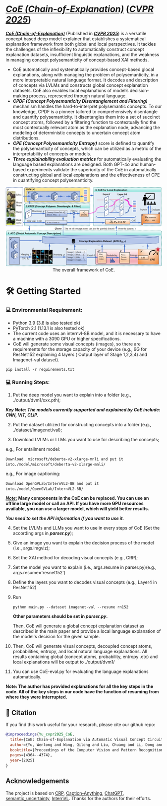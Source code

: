

# [***CoE (Chain-of-Explanation)***](https://arxiv.org/pdf/2503.15234) (***<u>CVPR 2025</u>***)

[***CoE (Chain-of-Explanation)***](https://arxiv.org/pdf/2503.15234) (Published in ***<u>CVPR 2025</u>***) is a versatile concept based deep model explainer that establishes a systematical explanation framework from both global and local perspectives. It tackles the challenges of the inflexibility to automatically construct concept explanation datasets, insufficient linguistic explanations, and the weakness in managing concept polysemanticity of concept-based XAI methods.

* CoE automatically and systematically provides concept-based glocal explanations, along with managing the problem of polysemanticity, in a more interpretable natural language format. It decodes and description of concepts via LVLMs and constructs global concept explanation datasets. CoE also enables local explanations of model’s decision-making process, represented through natural language. 
* ***CPDF (Concept Polysemanticity Disentanglement and Filtering)*** mechanism handles the hard-to-interpret polysemantic concepts. To our knowledge, CPDF is a pioneer tailored to comprehensively disentangle and quantify polysemanticity. It disentangles them into a set of succinct concept atoms, followed by a filtering function to contextually find the most contextually relevant atom as the explanation node, advancing the modeling of deterministic concepts to uncertain concept atom distributions. 
* ***CPE (Concept Polysemanticity Entropy)*** score is defined to quantify the polysemanticity of concepts, which can be utilized as a metric of the interpretability of concepts or models.
* ***Three explainability evaluation metrics*** for automatically evaluating the language based explanations are designed. Both GPT-4o and human-based experiments validate the superiority of the CoE in automatically constructing global and local explanations and the effectiveness of CPE in quantifying concept polysemanticity.

<div align=center>
<img src="./figs/fig2.png" />
<br>    
The overall framework of CoE.
</div> 

# :hammer_and_wrench: Getting Started

### :computer: Environmental Requirement:

- Python 3.9 (3.8 is also tested ok)
- PyTorch 2.1 (1.13.1 is also tested ok)
- The current code uses an internvl-8B model, and it is necessary to have a machine with a 3090 GPU or higher specifications.
- CoE will generate some visual concepts (images), so there are requirements for the storage capacity of your device (e.g., 9G for ResNet152 explaining 4 layers ( Output layer of Stage 1,2,3,4) and Imagenet-val dataset).

```
pip install -r requirements.txt
```

### :computer: Running Steps:

1.  Put the deep model you want to explain into a folder (e.g., ./output/dvm1/xxx.pth);

   ***Key Note: The models currently supported and explained by CoE include: CNN, ViT, CLIP.***

2.  Put the dataset utilized for constructing concepts into a folder (e.g., ./dataset/imagenet/val);

3.  Download LVLMs or LLMs you want to use for describing the concepts;

   e.g., For entailment model:

   `Download  microsoft/deberta-v2-xlarge-mnli and put it into./model/microsoft/deberta-v2-xlarge-mnli/`

   e.g., For image captioning:

   `Download OpenGVLab/InternVL2-8B and put it into./model/OpenGVLab/InternVL2-8B/`

   **<u>*Note:*</u>  Many components in the CoE can be replaced. You can use an offline large model or call an API. If you have more GPU resources available, you can use a larger model, which will yield better results.**

   ***You need to set the API information if you want to use it.***

4. Set the LVLMs and LLMs you want to use in every steps of CoE (Set the according args in ***parser.py***);

5. Give an image you want to explain the decision process of the model (i.e., args.imgviz);

6. Set the XAI method for decoding visual concepts (e.g., CRP);

7. Set the model you want to explain (i.e., args.resume in parser.py)(e.g., args.resume='resnet152')

8. Define the layers you want to decodes visual concepts (e.g., Layer4 in ResNet152)

9. Run

   `python main.py --dataset imagenet-val --resume rn152`

   **Other parameters should be set in *parser.py*.**

   Then, CoE will generate a global concept explanation dataset as described in the main paper and provide a local language explanation of the model's decision for the given sample. 

10.  Then, CoE will generate visual concepts, decoupled concept atoms, probabilities, entropy, and local natural language explanations. All results containing global (concept atoms, probability, entropy .etc) and local explanations will be output to ./output/dvm1/

11. You can use CoE-eval.py for evaluating the language explanations automatically.

 **Note: The author has provided explanations for all the key steps in the code. All of the key steps in our code have the function of resuming from where they were interrupted.**



## :book: Citation

If you find this work useful for your research, please cite our github repo:

```bibtex
@inproceedings{Yu_cvpr2025_CoE,
  title={CoE: Chain-of-Explanation via Automatic Visual Concept Circuit Description and Polysemanticity Quantification},
  author={Yu, Wenlong and Wang, Qilong and Liu, Chuang and Li, Dong and Hu, Qinghua},
  booktitle={Proceedings of the Computer Vision and Pattern Recognition Conference},
  pages={4364--4374},
  year={2025}
}
```

## Acknowledgements

The project is based on [CRP](https://github.com/rachtibat/zennit-crp), [Caption-Anything](https://github.com/ttengwang/Caption-Anything), [ChatGPT](https://openai.com/blog/chatgpt), [semantic_uncertainty](https://github.com/jlko/semantic_uncertainty), [InternVL](https://github.com/OpenGVLab/InternVL). Thanks for the authors for their efforts.